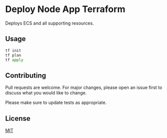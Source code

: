# Deploy Node App Terraform

Deploys ECS and all supporting resources.


## Usage

```python
tf init
tf plan
tf apply
```

## Contributing
Pull requests are welcome. For major changes, please open an issue first to discuss what you would like to change.

Please make sure to update tests as appropriate.

## License
[MIT](https://choosealicense.com/licenses/mit/)
